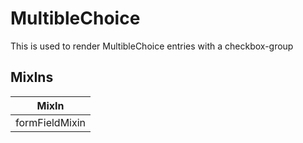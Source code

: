 # MultibleChoice

This is used to render MultibleChoice entries with a checkbox-group

## MixIns

<!-- @vuese:MultibleChoice:mixIns:start -->
|MixIn|
|---|
|formFieldMixin|

<!-- @vuese:MultibleChoice:mixIns:end -->


